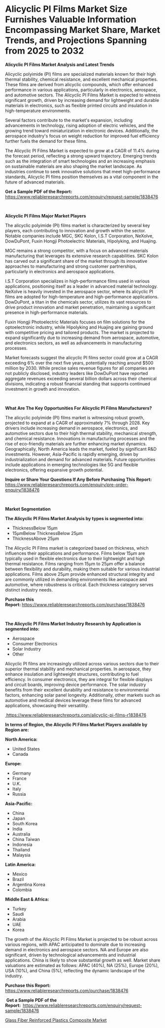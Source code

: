 <p><h1>Alicyclic PI Films Market Size Furnishes Valuable Information Encompassing Market Share, Market Trends, and Projections Spanning from 2025 to 2032</h1></p><p><strong>Alicyclic PI Films Market Analysis and Latest Trends</strong></p>
<p><p>Alicyclic polyimide (PI) films are specialized materials known for their high thermal stability, chemical resistance, and excellent mechanical properties. These films are derived from alicyclic compounds, which offer enhanced performance in various applications, particularly in electronics, aerospace, and automotive sectors. The Alicyclic PI Films Market is expected to witness significant growth, driven by increasing demand for lightweight and durable materials in electronics, such as flexible printed circuits and insulation in high-temperature environments.</p><p>Several factors contribute to the market's expansion, including advancements in technology, rising adoption of electric vehicles, and the growing trend toward miniaturization in electronic devices. Additionally, the aerospace industry's focus on weight reduction for improved fuel efficiency further fuels the demand for these films. </p><p>The Alicyclic PI Films Market is expected to grow at a CAGR of 11.4% during the forecast period, reflecting a strong upward trajectory. Emerging trends such as the integration of smart technologies and an increasing emphasis on sustainable materials are also shaping the market landscape. As industries continue to seek innovative solutions that meet high-performance standards, Alicyclic PI films position themselves as a vital component in the future of advanced materials.</p></p>
<p><strong>Get a Sample PDF of the Report:&nbsp;</strong> <a href="https://www.reliableresearchreports.com/enquiry/request-sample/1838476?utm_campaign=3093&utm_medium=2&utm_source=Github&utm_content=ia&utm_term=03042025&utm_id=alicyclic-pi-films">https://www.reliableresearchreports.com/enquiry/request-sample/1838476</a></p>
<p>&nbsp;</p>
<p><strong>Alicyclic PI Films Major Market Players</strong></p>
<p><p>The alicyclic polyimide (PI) films market is characterized by several key players, each contributing to innovation and growth within the sector. Notable companies include MGC, SKC Kolon, I.S.T Corporation, NeXolve, DowDuPont, Fuxin Hongji Photoelectric Materials, Hipolyking, and Huajing.</p><p>MGC remains a strong competitor, with a focus on advanced materials manufacturing that leverages its extensive research capabilities. SKC Kolon has carved out a significant share of the market through its innovative approaches to manufacturing and strong customer partnerships, particularly in electronics and aerospace applications.</p><p>I.S.T Corporation specializes in high-performance films used in various applications, positioning itself as a leader in advanced material technology. NeXolve is heavily invested in the aerospace sector, where its alicyclic PI films are adopted for high-temperature and high-performance applications. DowDuPont, a titan in the chemicals sector, utilizes its vast resources to drive product innovation and market penetration, maintaining a significant presence in high-performance materials.</p><p>Fuxin Hongji Photoelectric Materials focuses on film solutions for the optoelectronic industry, while Hipolyking and Huajing are gaining ground with competitive pricing and tailored products. The market is projected to expand significantly due to increasing demand from aerospace, automotive, and electronics sectors, as well as advancements in manufacturing processes.</p><p>Market forecasts suggest the alicyclic PI films sector could grow at a CAGR exceeding 6% over the next five years, potentially reaching around $500 million by 2030. While precise sales revenue figures for all companies are not publicly disclosed, industry leaders like DowDuPont have reported aggregate revenues exceeding several billion dollars across their chemical divisions, indicating a robust financial standing that supports continued investment in growth and innovation.</p></p>
<p>&nbsp;</p>
<p><strong>What Are The Key Opportunities For Alicyclic PI Films Manufacturers?</strong></p>
<p><p>The alicyclic polyimide (PI) films market is witnessing robust growth, projected to expand at a CAGR of approximately 7% through 2028. Key drivers include increasing demand in aerospace, electronics, and automotive sectors due to their high thermal stability, mechanical strength, and chemical resistance. Innovations in manufacturing processes and the rise of eco-friendly materials are further enhancing market dynamics. Geographically, North America leads the market, fueled by significant R&D investments. However, Asia-Pacific is rapidly emerging, driven by industrialization and demand for advanced materials. Future opportunities include applications in emerging technologies like 5G and flexible electronics, offering expansive growth potential.</p></p>
<p><strong>Inquire or Share Your Questions If Any Before Purchasing This Report:</strong> <a href="https://www.reliableresearchreports.com/enquiry/pre-order-enquiry/1838476?utm_campaign=3093&utm_medium=2&utm_source=Github&utm_content=ia&utm_term=03042025&utm_id=alicyclic-pi-films">https://www.reliableresearchreports.com/enquiry/pre-order-enquiry/1838476</a></p>
<p>&nbsp;</p>
<p><strong>Market Segmentation</strong></p>
<p><strong>The Alicyclic PI Films Market Analysis by types is segmented into:</strong></p>
<p><ul><li>ThicknessBelow 15μm</li><li>15μmBelow ThicknessBelow 25μm</li><li>ThicknessAbove 25μm</li></ul></p>
<p><p>The Alicyclic PI Films market is categorized based on thickness, which influences their applications and performance. Films below 15μm are typically used in flexible electronics due to their lightweight and high thermal resistance. Films ranging from 15μm to 25μm offer a balance between flexibility and durability, making them suitable for various industrial applications. Films above 25μm provide enhanced structural integrity and are commonly utilized in demanding environments like aerospace and automotive, where robustness is critical. Each thickness category serves distinct industry needs.</p></p>
<p><strong>Purchase this Report:&nbsp;</strong><a href="https://www.reliableresearchreports.com/purchase/1838476?utm_campaign=3093&utm_medium=2&utm_source=Github&utm_content=ia&utm_term=03042025&utm_id=alicyclic-pi-films">https://www.reliableresearchreports.com/purchase/1838476</a></p>
<p>&nbsp;</p>
<p><strong>The Alicyclic PI Films Market Industry Research by Application is segmented into:</strong></p>
<p><ul><li>Aerospace</li><li>Consumer Electronics</li><li>Solar Industry</li><li>Other</li></ul></p>
<p><p>Alicyclic PI films are increasingly utilized across various sectors due to their superior thermal stability and mechanical properties. In aerospace, they enhance insulation and lightweight structures, contributing to fuel efficiency. In consumer electronics, they are integral for flexible displays and circuit boards, improving device performance. The solar industry benefits from their excellent durability and resistance to environmental factors, enhancing solar panel longevity. Additionally, other markets such as automotive and medical devices leverage these films for advanced applications, showcasing their versatility.</p></p>
<p><a href="https://www.reliableresearchreports.com/alicyclic-pi-films-r1838476?utm_campaign=3093&utm_medium=2&utm_source=Github&utm_content=ia&utm_term=03042025&utm_id=alicyclic-pi-films">&nbsp;https://www.reliableresearchreports.com/alicyclic-pi-films-r1838476</a></p>
<p><strong>In terms of Region, the Alicyclic PI Films Market Players available by Region are:</strong></p>
<p>
    <p> <strong> North America: </strong>
        <ul>
            <li>United States</li>
            <li>Canada</li>
        </ul>
        </p> 
    <p> <strong> Europe: </strong>
        <ul>
            <li>Germany</li>
            <li>France</li>
            <li>U.K.</li>
            <li>Italy</li>
            <li>Russia</li>
        </ul>
        </p> 
    <p> <strong> Asia-Pacific: </strong>
        <ul>
            <li>China</li>
            <li>Japan</li>
            <li>South Korea</li>
            <li>India</li>
            <li>Australia</li>
            <li>China Taiwan</li>
            <li>Indonesia</li>
            <li>Thailand</li>
            <li>Malaysia</li>
        </ul>
        </p> 
    <p> <strong> Latin America: </strong>
        <ul>
            <li>Mexico</li>
            <li>Brazil</li>
            <li>Argentina Korea</li>
            <li>Colombia</li>
        </ul>
        </p> 
    <p> <strong> Middle East & Africa: </strong>
        <ul>
            <li>Turkey</li>
            <li>Saudi</li>
            <li>Arabia</li>
            <li>UAE</li>
            <li>Korea</li>
        </ul>
    </p>
    </p>
<p><p>The growth of the Alicyclic PI Films Market is projected to be robust across various regions, with APAC anticipated to dominate due to increasing demand in electronics and aerospace sectors. NA and Europe are also significant, driven by technological advancements and industrial applications. China is likely to show substantial growth as well. Market share valuations are estimated as follows: APAC (40%), NA (25%), Europe (20%), USA (10%), and China (5%), reflecting the dynamic landscape of the industry.</p></p>
<p><strong>Purchase this Report: </strong><a href="https://www.reliableresearchreports.com/purchase/1838476?utm_campaign=3093&utm_medium=2&utm_source=Github&utm_content=ia&utm_term=03042025&utm_id=alicyclic-pi-films">https://www.reliableresearchreports.com/purchase/1838476</a></p>
<p>&nbsp;<strong>Get a Sample PDF of the Report:&nbsp;&nbsp;</strong><a href="https://www.reliableresearchreports.com/enquiry/request-sample/1838476?utm_campaign=3093&utm_medium=2&utm_source=Github&utm_content=ia&utm_term=03042025&utm_id=alicyclic-pi-films">https://www.reliableresearchreports.com/enquiry/request-sample/1838476</a></p>
<p><strong></strong></p>
<p><p><a href="https://github.com/ivvrgibi/Market-Research-Report-List-1/blob/main/glass-fiber-reinforced-plastics-composite-market.md?utm_campaign=3093&utm_medium=2&utm_source=Github&utm_content=ia&utm_term=03042025&utm_id=alicyclic-pi-films">Glass Fiber Reinforced Plastics Composite Market</a></p></p>
